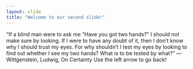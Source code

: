 ```yaml
---
layout: slide
title: "Welcome to our second slide!"
---
```

“If a blind man were to ask me “Have you got two hands?” I should not make sure by looking. If I were to have any doubt of it, then I don’t know why I should trust my eyes. For why shouldn’t I test my eyes by looking to find out whether I see my two hands? What is to be tested by what?”
― Wittgenstein, Ludwig, On Certainty
Use the left arrow to go back!
